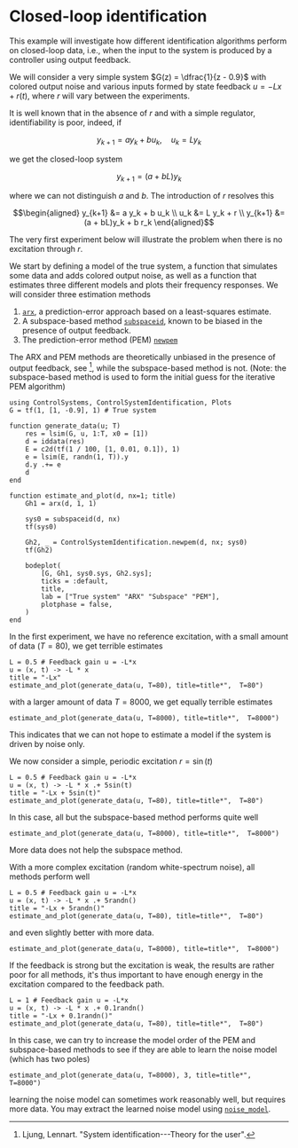 # Closed-loop identification
This example will investigate how different identification algorithms perform on closed-loop data, i.e., when the input to the system is produced by a controller using output feedback.

We will consider a very simple system $G(z) = \dfrac{1}{z - 0.9}$ with colored output noise and various inputs formed by state feedback $u = -Lx + r(t)$, where $r$ will vary between the experiments.

It is well known that in the absence of $r$ and with a simple regulator, identifiability is poor, indeed, if
```math
y_{k+1} = a y_k + b u_k, \quad u_k = L y_k
```
we get the closed-loop system
```math
y_{k+1} = (a + bL)y_k
```
where we can not distinguish $a$ and $b$. The introduction of $r$ resolves this
```math
\begin{aligned}
y_{k+1} &= a y_k + b u_k \\
u_k &= L y_k + r \\
y_{k+1} &= (a + bL)y_k + b r_k
\end{aligned}
```
The very first experiment below will illustrate the problem when there is no excitation through $r$.

We start by defining a model of the true system, a function that simulates some data and adds colored output noise, as well as a function that estimates three different models and plots their frequency responses. We will consider three estimation methods
1. [`arx`](@ref), a prediction-error approach based on a least-squares estimate.
2. A subspace-based method [`subspaceid`](@ref), known to be biased in the presence of output feedback.
3. The prediction-error method (PEM) [`newpem`](@ref)

The ARX and PEM methods are theoretically unbiased in the presence of output feedback, see [^Ljung, Ch 13], while the subspace-based method is not. (Note: the subspace-based method is used to form the initial guess for the iterative PEM algorithm)

```@example closedloop
using ControlSystems, ControlSystemIdentification, Plots
G = tf(1, [1, -0.9], 1) # True system

function generate_data(u; T)
    res = lsim(G, u, 1:T, x0 = [1])
    d = iddata(res)
    E = c2d(tf(1 / 100, [1, 0.01, 0.1]), 1)
    e = lsim(E, randn(1, T)).y
    d.y .+= e
    d
end

function estimate_and_plot(d, nx=1; title)
    Gh1 = arx(d, 1, 1)

    sys0 = subspaceid(d, nx)
    tf(sys0)

    Gh2, _ = ControlSystemIdentification.newpem(d, nx; sys0)
    tf(Gh2)

    bodeplot(
        [G, Gh1, sys0.sys, Gh2.sys];
        ticks = :default,
        title,
        lab = ["True system" "ARX" "Subspace" "PEM"],
        plotphase = false,
    )
end
```

In the first experiment, we have no reference excitation, with a small amount of data ($T=80$), we get terrible estimates
```@example closedloop
L = 0.5 # Feedback gain u = -L*x
u = (x, t) -> -L * x
title = "-Lx"
estimate_and_plot(generate_data(u, T=80), title=title*",  T=80")
```

with a larger amount of data $T=8000$, we get equally terrible estimates
```@example closedloop
estimate_and_plot(generate_data(u, T=8000), title=title*",  T=8000")
```

This indicates that we can not hope to estimate a model if the system is driven by noise only.


We now consider a simple, periodic excitation $r = \sin(t)$
```@example closedloop
L = 0.5 # Feedback gain u = -L*x
u = (x, t) -> -L * x .+ 5sin(t)
title = "-Lx + 5sin(t)"
estimate_and_plot(generate_data(u, T=80), title=title*",  T=80")
```

In this case, all but the subspace-based method performs quite well
```@example closedloop
estimate_and_plot(generate_data(u, T=8000), title=title*",  T=8000")
```

More data does not help the subspace method.

With a more complex excitation (random white-spectrum noise), all methods perform well
```@example closedloop
L = 0.5 # Feedback gain u = -L*x
u = (x, t) -> -L * x .+ 5randn()
title = "-Lx + 5randn()"
estimate_and_plot(generate_data(u, T=80), title=title*",  T=80")
```

and even slightly better with more data.
```@example closedloop
estimate_and_plot(generate_data(u, T=8000), title=title*",  T=8000")
```

If the feedback is strong but the excitation is weak, the results are rather poor for all methods, it's thus important to have enough energy in the excitation compared to the feedback path.
```@example closedloop
L = 1 # Feedback gain u = -L*x
u = (x, t) -> -L * x .+ 0.1randn()
title = "-Lx + 0.1randn()"
estimate_and_plot(generate_data(u, T=80), title=title*",  T=80")
```

In this case, we can try to increase the model order of the PEM and subspace-based methods to see if they are able to learn the noise model (which has two poles)
```@example closedloop
estimate_and_plot(generate_data(u, T=8000), 3, title=title*",  T=8000")
```
learning the noise model can sometimes work reasonably well, but requires more data. You may extract the learned noise model using [`noise_model`](@ref).


[^Ljung, Ch 13]: Ljung, Lennart. "System identification---Theory for the user".